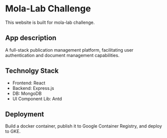 # Mola-Lab Challenge
This website is built for mola-lab challenge. 

## App description
A full-stack publication management platform, facilitating user authentication and document management capabilities.

## Technolgy Stack
- Frontend: React 
- Backend: Express.js
- DB: MongoDB
- UI Component Lib: Antd

## Deployment
Build a docker container, publish it to Google Container Registry, and deploy to GKE.
